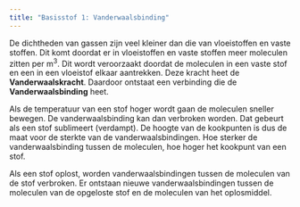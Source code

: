 ```yaml
---
title: "Basisstof 1: Vanderwaalsbinding"
---
```

De dichtheden van gassen zijn veel kleiner dan die van vloeistoffen en vaste stoffen. Dit komt doordat er in vloeistoffen en vaste stoffen meer moleculen zitten per m<sup>3</sup>. Dit wordt veroorzaakt doordat de moleculen in een vaste stof en een in een vloeistof elkaar  aantrekken. Deze kracht heet de **Vanderwaalskracht**. Daardoor ontstaat een verbinding die de **Vanderwaalsbinding** heet.

Als de temperatuur van een stof hoger wordt gaan de moleculen sneller bewegen. De vanderwaalsbinding kan dan verbroken worden. Dat gebeurt als een stof sublimeert (verdampt). De hoogte van de kookpunten is dus de maat voor de sterkte van de vanderwaalsbindingen. Hoe sterker de vanderwaalsbinding tussen de moleculen, hoe hoger het kookpunt van een stof.

Als een stof oplost, worden vanderwaalsbindingen tussen de moleculen van de stof verbroken. Er ontstaan nieuwe vanderwaalsbindingen tussen de moleculen van de opgeloste stof en de moleculen van het oplosmiddel.